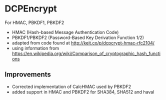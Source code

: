 # DCPEncrypt
For HMAC, PBKDF1, PBKDF2

*  HMAC (Hash-based Message Authentication Code)
*  PBKDF1/PBKDF2 (Password-Based Key Derivation Function 1/2)
*  adapted from code found at http://keit.co/p/dcpcrypt-hmac-rfc2104/
*  using information from https://en.wikipedia.org/wiki/Comparison_of_cryptographic_hash_functions

## Improvements

* Corrected implementation of CalcHMAC used by PBKDF2 
* added support in HMAC and PBKDF2 for SHA384, SHA512 and haval
